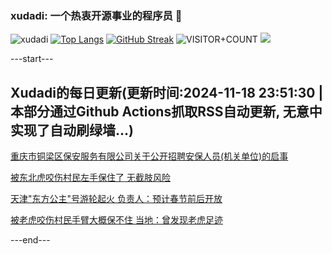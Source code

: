 ### xudadi: 一个热衷开源事业的程序员 👋

![xudadi](https://github-readme-stats-git-masterorgs-github-readme-stats-team.vercel.app/api?username=xudadi)
[![Top Langs](https://github-readme-stats.vercel.app/api/top-langs/?username=xudadi)](https://github.com/anuraghazra/github-readme-stats)
[![GitHub Streak](https://streak-stats.demolab.com?user=xudadi&locale=zh_Hans)](https://git.io/streak-stats)
![VISITOR+COUNT](https://komarev.com/ghpvc/?username=xudadi&label=VISITOR+COUNT)
![](https://raw.githubusercontent.com/xudadi/xudadi/main/assets/github-contribution-grid-snake.svg)


---start---

## Xudadi的每日更新(更新时间:2024-11-18 23:51:30 | 本部分通过Github Actions抓取RSS自动更新, 无意中实现了自动刷绿墙...)

[重庆市铜梁区保安服务有限公司关于公开招聘安保人员(机关单位)的启事](https://www.gongkaoleida.com/article/2198491)

[被东北虎咬伤村民左手保住了 无截肢风险](https://m.163.com/news/article/JHA53TPC053469LG.html)

[天津"东方公主"号游轮起火 负责人：预计春节前后开放](https://m.163.com/news/article/JHA40IMS051492T3.html)

[被老虎咬伤村民手臂大概保不住 当地：曾发现老虎足迹](https://m.163.com/news/article/JHA2437D0530JPVV.html)

---end---
